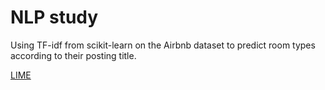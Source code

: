 # NLP study
Using TF-idf from scikit-learn on the Airbnb dataset to predict room types according to their posting title.

[LIME](NLP_TFIDF/assets/Lime_output.png)


